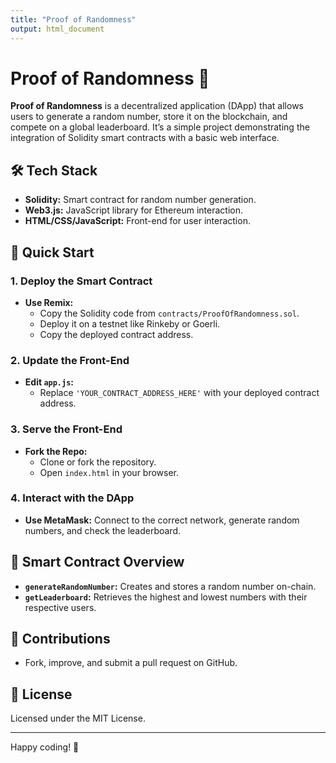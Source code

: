 ```yaml
---
title: "Proof of Randomness"
output: html_document
---
```


# Proof of Randomness 🧬

**Proof of Randomness** is a decentralized application (DApp) that allows users to generate a random number, store it on the blockchain, and compete on a global leaderboard. It’s a simple project demonstrating the integration of Solidity smart contracts with a basic web interface.

## 🛠️ Tech Stack

- **Solidity:** Smart contract for random number generation.
- **Web3.js:** JavaScript library for Ethereum interaction.
- **HTML/CSS/JavaScript:** Front-end for user interaction.

## 🚀 Quick Start

### 1. Deploy the Smart Contract

- **Use Remix:** 
  - Copy the Solidity code from `contracts/ProofOfRandomness.sol`.
  - Deploy it on a testnet like Rinkeby or Goerli.
  - Copy the deployed contract address.

### 2. Update the Front-End

- **Edit `app.js`:** 
  - Replace `'YOUR_CONTRACT_ADDRESS_HERE'` with your deployed contract address.

### 3. Serve the Front-End

- **Fork the Repo:**
  - Clone or fork the repository.
  - Open `index.html` in your browser.

### 4. Interact with the DApp

- **Use MetaMask:** Connect to the correct network, generate random numbers, and check the leaderboard.

## 📜 Smart Contract Overview

- **`generateRandomNumber`:** Creates and stores a random number on-chain.
- **`getLeaderboard`:** Retrieves the highest and lowest numbers with their respective users.

## 🌟 Contributions

- Fork, improve, and submit a pull request on GitHub.

## 📝 License

Licensed under the MIT License.

---

Happy coding! 🎉

